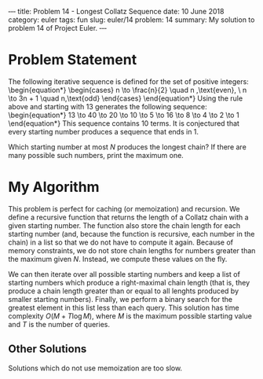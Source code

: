 ‐‐‐
title: Problem 14 - Longest Collatz Sequence
date: 10 June 2018
category: euler
tags: fun
slug: euler/14
problem: 14
summary: My solution to problem 14 of Project Euler.
‐‐‐

# Problem Statement

The following iterative sequence is defined for the set of positive integers:
\begin{equation*}
	\begin{cases}
		n \to \frac{n}{2} \quad n \,\text{even}, \\
		n \to 3n + 1 \quad n\,\text{odd}
	\end{cases}
\end{equation*}
Using the rule above and starting with 13 generates the following sequence:
\begin{equation*}
	13 \to 40 \to 20 \to 10 \to 5 \to 16 \to 8 \to 4 \to 2 \to 1
\end{equation*}
This sequence contains 10 terms.
It is conjectured that every starting number produces a sequence that ends in 1.

Which starting number at most $N$ produces the longest chain?
If there are many possible such numbers, print the maximum one.

# My Algorithm

This problem is perfect for caching (or memoization) and recursion.
We define a recursive function that returns the length of a Collatz chain with a given starting number.
The function also store the chain length for each starting number (and, because the function is recursive, each number in the chain) in a list so that we do not have to compute it again.
Because of memory constraints, we do not store chain lengths for numbers greater than the maximum given $N$.
Instead, we compute these values on the fly.

We can then iterate over all possible starting numbers and keep a list of starting numbers which produce a right-maximal chain length (that is, they produce a chain length greater than or equal to all lenghts produced by smaller starting numbers).
Finally, we perform a binary search for the greatest element in this list less than each query.
This solution has time complexity $O(M + T\log M)$, where $M$ is the maximum possible starting value and $T$ is the number of queries.

## Other Solutions

Solutions which do not use memoization are too slow.